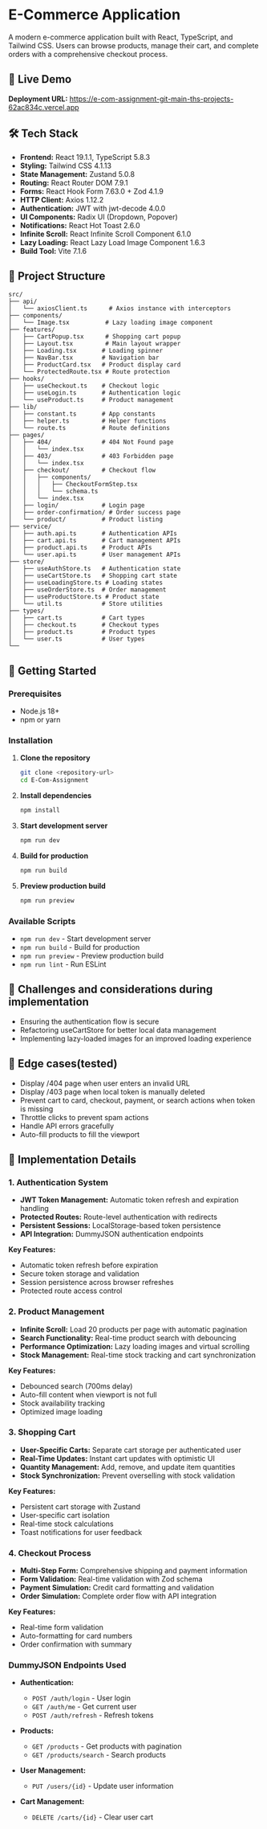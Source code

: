 # E-Commerce Application

A modern e-commerce application built with React, TypeScript, and Tailwind CSS. Users can browse products, manage their cart, and complete orders with a comprehensive checkout process.

## 🚀 Live Demo

**Deployment URL:** https://e-com-assignment-git-main-ths-projects-62ac834c.vercel.app

## 🛠️ Tech Stack

- **Frontend:** React 19.1.1, TypeScript 5.8.3
- **Styling:** Tailwind CSS 4.1.13
- **State Management:** Zustand 5.0.8
- **Routing:** React Router DOM 7.9.1
- **Forms:** React Hook Form 7.63.0 + Zod 4.1.9
- **HTTP Client:** Axios 1.12.2
- **Authentication:** JWT with jwt-decode 4.0.0
- **UI Components:** Radix UI (Dropdown, Popover)
- **Notifications:** React Hot Toast 2.6.0
- **Infinite Scroll:** React Infinite Scroll Component 6.1.0
- **Lazy Loading:** React Lazy Load Image Component 1.6.3
- **Build Tool:** Vite 7.1.6

## 📁 Project Structure

```
src/
├── api/
│   └── axiosClient.ts      # Axios instance with interceptors
├── components/
│   └── Image.tsx          # Lazy loading image component
├── features/
│   ├── CartPopup.tsx      # Shopping cart popup
│   ├── Layout.tsx         # Main layout wrapper
│   ├── Loading.tsx       # Loading spinner
│   ├── NavBar.tsx        # Navigation bar
│   ├── ProductCard.tsx   # Product display card
│   └── ProtectedRoute.tsx # Route protection
├── hooks/
│   ├── useCheckout.ts    # Checkout logic
│   ├── useLogin.ts       # Authentication logic
│   └── useProduct.ts     # Product management
├── lib/
│   ├── constant.ts       # App constants
│   ├── helper.ts         # Helper functions
│   └── route.ts          # Route definitions
├── pages/
│   ├── 404/              # 404 Not Found page
│   │   └── index.tsx
│   ├── 403/              # 403 Forbidden page
│   │   └── index.tsx
│   ├── checkout/         # Checkout flow
│   │   ├── components/
│   │   │   ├── CheckoutFormStep.tsx
│   │   │   └── schema.ts
│   │   └── index.tsx
│   ├── login/            # Login page
│   ├── order-confirmation/ # Order success page
│   └── product/          # Product listing
├── service/
│   ├── auth.api.ts       # Authentication APIs
│   ├── cart.api.ts       # Cart management APIs
│   ├── product.api.ts    # Product APIs
│   └── user.api.ts       # User management APIs
├── store/
│   ├── useAuthStore.ts   # Authentication state
│   ├── useCartStore.ts   # Shopping cart state
│   ├── useLoadingStore.ts # Loading states
│   ├── useOrderStore.ts  # Order management
│   ├── useProductStore.ts # Product state
│   └── util.ts           # Store utilities
├── types/
│   ├── cart.ts           # Cart types
│   ├── checkout.ts       # Checkout types
│   ├── product.ts        # Product types
│   └── user.ts           # User types
└──
```

## 🚀 Getting Started

### Prerequisites

- Node.js 18+
- npm or yarn

### Installation

1. **Clone the repository**

   ```bash
   git clone <repository-url>
   cd E-Com-Assignment
   ```

2. **Install dependencies**

   ```bash
   npm install
   ```

3. **Start development server**

   ```bash
   npm run dev
   ```

4. **Build for production**

   ```bash
   npm run build
   ```

5. **Preview production build**
   ```bash
   npm run preview
   ```

### Available Scripts

- `npm run dev` - Start development server
- `npm run build` - Build for production
- `npm run preview` - Preview production build
- `npm run lint` - Run ESLint

## 🧩 Challenges and considerations during implementation

- Ensuring the authentication flow is secure
- Refactoring useCartStore for better local data management
- Implementing lazy-loaded images for an improved loading experience

## 🥚 Edge cases(tested)

- Display /404 page when user enters an invalid URL
- Display /403 page when local token is manually deleted
- Prevent cart to card, checkout, payment, or search actions when token is missing
- Throttle clicks to prevent spam actions
- Handle API errors gracefully
- Auto-fill products to fill the viewport

## 🔧 Implementation Details

### 1. Authentication System

- **JWT Token Management:** Automatic token refresh and expiration handling
- **Protected Routes:** Route-level authentication with redirects
- **Persistent Sessions:** LocalStorage-based token persistence
- **API Integration:** DummyJSON authentication endpoints

**Key Features:**

- Automatic token refresh before expiration
- Secure token storage and validation
- Session persistence across browser refreshes
- Protected route access control

### 2. Product Management

- **Infinite Scroll:** Load 20 products per page with automatic pagination
- **Search Functionality:** Real-time product search with debouncing
- **Performance Optimization:** Lazy loading images and virtual scrolling
- **Stock Management:** Real-time stock tracking and cart synchronization

**Key Features:**

- Debounced search (700ms delay)
- Auto-fill content when viewport is not full
- Stock availability tracking
- Optimized image loading

### 3. Shopping Cart

- **User-Specific Carts:** Separate cart storage per authenticated user
- **Real-Time Updates:** Instant cart updates with optimistic UI
- **Quantity Management:** Add, remove, and update item quantities
- **Stock Synchronization:** Prevent overselling with stock validation

**Key Features:**

- Persistent cart storage with Zustand
- User-specific cart isolation
- Real-time stock calculations
- Toast notifications for user feedback

### 4. Checkout Process

- **Multi-Step Form:** Comprehensive shipping and payment information
- **Form Validation:** Real-time validation with Zod schema
- **Payment Simulation:** Credit card formatting and validation
- **Order Simulation:** Complete order flow with API integration

**Key Features:**

- Real-time form validation
- Auto-formatting for card numbers
- Order confirmation with summary

### DummyJSON Endpoints Used

- **Authentication:**

  - `POST /auth/login` - User login
  - `GET /auth/me` - Get current user
  - `POST /auth/refresh` - Refresh tokens

- **Products:**

  - `GET /products` - Get products with pagination
  - `GET /products/search` - Search products

- **User Management:**

  - `PUT /users/{id}` - Update user information

- **Cart Management:**

  - `DELETE /carts/{id}` - Clear user cart
